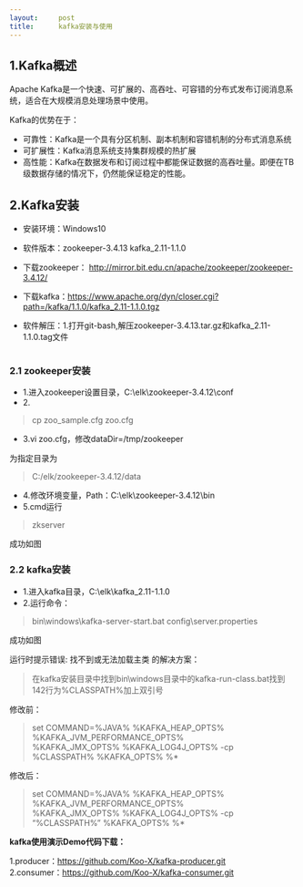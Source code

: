 ```yaml
---
layout:     post
title:      kafka安装与使用
---
```

<div id="article_content" class="article_content clearfix csdn-tracking-statistics" data-pid="blog" data-mod="popu_307" data-dsm="post">
								            <div id="content_views" class="markdown_views prism-atom-one-dark">
							<!-- flowchart 箭头图标 勿删 -->
							<svg xmlns="http://www.w3.org/2000/svg" style="display: none;"><path stroke-linecap="round" d="M5,0 0,2.5 5,5z" id="raphael-marker-block" style="-webkit-tap-highlight-color: rgba(0, 0, 0, 0);"></path></svg>
							<h2 id="1kafka概述">1.Kafka概述</h2>

<p>Apache Kafka是一个快速、可扩展的、高吞吐、可容错的分布式发布订阅消息系统，适合在大规模消息处理场景中使用。  </p>

<p>Kafka的优势在于：</p>

<ul>
<li>可靠性：Kafka是一个具有分区机制、副本机制和容错机制的分布式消息系统</li>
<li>可扩展性：Kafka消息系统支持集群规模的热扩展</li>
<li>高性能：Kafka在数据发布和订阅过程中都能保证数据的高吞吐量。即便在TB级数据存储的情况下，仍然能保证稳定的性能。</li>
</ul>



<h2 id="2kafka安装">2.Kafka安装</h2>

<ul>
<li>安装环境：Windows10</li>
<li><p>软件版本：zookeeper-3.4.13   kafka_2.11-1.1.0</p></li>
<li><p>下载zookeeper： <a href="http://mirror.bit.edu.cn/apache/zookeeper/zookeeper-3.4.12/" rel="nofollow" title="zookeeper下载">http://mirror.bit.edu.cn/apache/zookeeper/zookeeper-3.4.12/</a></p></li>
<li><p>下载kafka：<a href="https://www.apache.org/dyn/closer.cgi?path=/kafka/1.1.0/kafka_2.11-1.1.0.tgz" rel="nofollow" title="kafka下载">https://www.apache.org/dyn/closer.cgi?path=/kafka/1.1.0/kafka_2.11-1.1.0.tgz</a></p></li>
<li><p>软件解压：1.打开git-bash,解压zookeeper-3.4.13.tar.gz和kafka_2.11-1.1.0.tag文件</p></li>
</ul>

<p><img src="https://i.imgur.com/UTGiHdd.png" alt="" title=""></p>



<h3 id="21-zookeeper安装">2.1 zookeeper安装</h3>

<ul>
<li>1.进入zookeeper设置目录，C:\elk\zookeeper-3.4.12\conf</li>
<li>2.</li>
</ul>

<blockquote>
  <p>cp zoo_sample.cfg zoo.cfg</p>
</blockquote>

<ul>
<li>3.vi zoo.cfg，修改dataDir=/tmp/zookeeper</li>
</ul>

<p>为指定目录为</p>

<blockquote>
  <p>C:/elk/zookeeper-3.4.12/data</p>
</blockquote>

<ul>
<li>4.修改环境变量，Path：C:\elk\zookeeper-3.4.12\bin</li>
<li>5.cmd运行</li>
</ul>

<blockquote>
  <p>zkserver</p>
</blockquote>

<p>成功如图 <br>
<img src="https://i.imgur.com/96IJMqJ.png" alt="" title=""></p>



<h3 id="22-kafka安装">2.2 kafka安装</h3>

<ul>
<li>1.进入kafka目录，C:\elk\kafka_2.11-1.1.0</li>
<li>2.运行命令：</li>
</ul>

<blockquote>
  <p>bin\windows\kafka-server-start.bat config\server.properties</p>
</blockquote>

<p>成功如图 <br>
<img src="https://i.imgur.com/6gm7MKU.jpg" alt="" title=""></p>

<p>运行时提示错误: 找不到或无法加载主类 的解决方案：</p>

<blockquote>
  <p>在kafka安装目录中找到bin\windows目录中的kafka-run-class.bat找到142行为%CLASSPATH%加上双引号</p>
</blockquote>

<p>修改前： </p>

<blockquote>
  <p>set COMMAND=%JAVA% %KAFKA_HEAP_OPTS% %KAFKA_JVM_PERFORMANCE_OPTS% <br>
  %KAFKA_JMX_OPTS% %KAFKA_LOG4J_OPTS% -cp %CLASSPATH% %KAFKA_OPTS% %*</p>
</blockquote>

<p>修改后： </p>

<blockquote>
  <p>set COMMAND=%JAVA% %KAFKA_HEAP_OPTS% %KAFKA_JVM_PERFORMANCE_OPTS% <br>
  %KAFKA_JMX_OPTS% %KAFKA_LOG4J_OPTS% -cp “%CLASSPATH%” %KAFKA_OPTS% %*</p>
</blockquote>

<p><strong>kafka使用演示Demo代码下载：</strong>   </p>

<p>1.producer：<a href="https://github.com/Koo-X/kafka-producer.git" rel="nofollow">https://github.com/Koo-X/kafka-producer.git</a> <br>
2.consumer：<a href="https://github.com/Koo-X/kafka-consumer.git" rel="nofollow">https://github.com/Koo-X/kafka-consumer.git</a></p>            </div>
						<link href="https://csdnimg.cn/release/phoenix/mdeditor/markdown_views-9e5741c4b9.css" rel="stylesheet">
                </div>